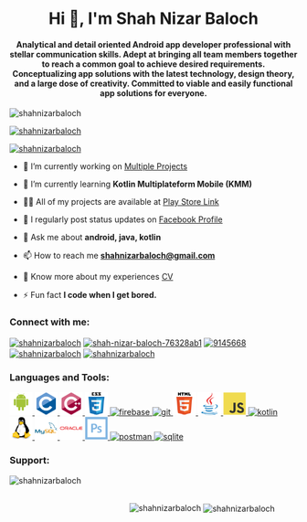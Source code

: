 <h1 align="center">Hi 👋, I'm Shah Nizar Baloch</h1>
<h4 align="center">Analytical and detail oriented Android app developer professional with stellar communication skills. Adept at bringing all team members together to reach a common goal to achieve desired requirements. Conceptualizing app solutions with the latest technology, design theory, and a large dose of creativity. Committed to viable and easily functional app solutions for everyone.</h4>

<p align="left"> <img src="https://komarev.com/ghpvc/?username=shahnizarbaloch&label=Profile%20views&color=0e75b6&style=flat" alt="shahnizarbaloch" /> </p>

<p align="left"> <a href="https://github.com/ryo-ma/github-profile-trophy"><img src="https://github-profile-trophy.vercel.app/?username=shahnizarbaloch" alt="shahnizarbaloch" /></a> </p>

<p align="left"> <a href="https://twitter.com/shahnizarbaloch" target="blank"><img src="https://img.shields.io/twitter/follow/shahnizarbaloch?logo=twitter&style=for-the-badge" alt="shahnizarbaloch" /></a> </p>

- 🔭 I’m currently working on [Multiple Projects](https://play.google.com/store/apps/dev?id=8205269088529653682)

- 🌱 I’m currently learning **Kotlin Multiplateform Mobile (KMM)**

- 👨‍💻 All of my projects are available at [Play Store Link](https://play.google.com/store/apps/dev?id=8205269088529653682)

- 📝 I regularly post status updates on [Facebook Profile](facebook.com/shahnizarbaloch/)

- 💬 Ask me about **android, java, kotlin**

- 📫 How to reach me **shahnizarbaloch@gmail.com**

- 📄 Know more about my experiences [CV](https://drive.google.com/file/d/1htjPiiFxQ3-ubJBCy5-c-NWDujmdi2Yd/view?usp=sharing)

- ⚡ Fun fact **I code when I get bored.**

<h3 align="left">Connect with me:</h3>
<p align="left">
<a href="https://twitter.com/shahnizarbaloch" target="blank"><img align="center" src="https://raw.githubusercontent.com/rahuldkjain/github-profile-readme-generator/master/src/images/icons/Social/twitter.svg" alt="shahnizarbaloch" height="30" width="40" /></a>
<a href="https://linkedin.com/in/shah-nizar-baloch-76328ab1" target="blank"><img align="center" src="https://raw.githubusercontent.com/rahuldkjain/github-profile-readme-generator/master/src/images/icons/Social/linked-in-alt.svg" alt="shah-nizar-baloch-76328ab1" height="30" width="40" /></a>
<a href="https://stackoverflow.com/users/9145668" target="blank"><img align="center" src="https://raw.githubusercontent.com/rahuldkjain/github-profile-readme-generator/master/src/images/icons/Social/stack-overflow.svg" alt="9145668" height="30" width="40" /></a>
<a href="https://fb.com/shahnizarbaloch" target="blank"><img align="center" src="https://raw.githubusercontent.com/rahuldkjain/github-profile-readme-generator/master/src/images/icons/Social/facebook.svg" alt="shahnizarbaloch" height="30" width="40" /></a>
<a href="https://instagram.com/shahnizarbaloch" target="blank"><img align="center" src="https://raw.githubusercontent.com/rahuldkjain/github-profile-readme-generator/master/src/images/icons/Social/instagram.svg" alt="shahnizarbaloch" height="30" width="40" /></a>
</p>

<h3 align="left">Languages and Tools:</h3>
<p align="left"> <a href="https://developer.android.com" target="_blank" rel="noreferrer"> <img src="https://raw.githubusercontent.com/devicons/devicon/master/icons/android/android-original-wordmark.svg" alt="android" width="40" height="40"/> </a> <a href="https://www.cprogramming.com/" target="_blank" rel="noreferrer"> <img src="https://raw.githubusercontent.com/devicons/devicon/master/icons/c/c-original.svg" alt="c" width="40" height="40"/> </a> <a href="https://www.w3schools.com/cpp/" target="_blank" rel="noreferrer"> <img src="https://raw.githubusercontent.com/devicons/devicon/master/icons/cplusplus/cplusplus-original.svg" alt="cplusplus" width="40" height="40"/> </a> <a href="https://www.w3schools.com/css/" target="_blank" rel="noreferrer"> <img src="https://raw.githubusercontent.com/devicons/devicon/master/icons/css3/css3-original-wordmark.svg" alt="css3" width="40" height="40"/> </a> <a href="https://firebase.google.com/" target="_blank" rel="noreferrer"> <img src="https://www.vectorlogo.zone/logos/firebase/firebase-icon.svg" alt="firebase" width="40" height="40"/> </a> <a href="https://git-scm.com/" target="_blank" rel="noreferrer"> <img src="https://www.vectorlogo.zone/logos/git-scm/git-scm-icon.svg" alt="git" width="40" height="40"/> </a> <a href="https://www.w3.org/html/" target="_blank" rel="noreferrer"> <img src="https://raw.githubusercontent.com/devicons/devicon/master/icons/html5/html5-original-wordmark.svg" alt="html5" width="40" height="40"/> </a> <a href="https://www.java.com" target="_blank" rel="noreferrer"> <img src="https://raw.githubusercontent.com/devicons/devicon/master/icons/java/java-original.svg" alt="java" width="40" height="40"/> </a> <a href="https://developer.mozilla.org/en-US/docs/Web/JavaScript" target="_blank" rel="noreferrer"> <img src="https://raw.githubusercontent.com/devicons/devicon/master/icons/javascript/javascript-original.svg" alt="javascript" width="40" height="40"/> </a> <a href="https://kotlinlang.org" target="_blank" rel="noreferrer"> <img src="https://www.vectorlogo.zone/logos/kotlinlang/kotlinlang-icon.svg" alt="kotlin" width="40" height="40"/> </a> <a href="https://www.linux.org/" target="_blank" rel="noreferrer"> <img src="https://raw.githubusercontent.com/devicons/devicon/master/icons/linux/linux-original.svg" alt="linux" width="40" height="40"/> </a> <a href="https://www.mysql.com/" target="_blank" rel="noreferrer"> <img src="https://raw.githubusercontent.com/devicons/devicon/master/icons/mysql/mysql-original-wordmark.svg" alt="mysql" width="40" height="40"/> </a> <a href="https://www.oracle.com/" target="_blank" rel="noreferrer"> <img src="https://raw.githubusercontent.com/devicons/devicon/master/icons/oracle/oracle-original.svg" alt="oracle" width="40" height="40"/> </a> <a href="https://www.photoshop.com/en" target="_blank" rel="noreferrer"> <img src="https://raw.githubusercontent.com/devicons/devicon/master/icons/photoshop/photoshop-line.svg" alt="photoshop" width="40" height="40"/> </a> <a href="https://postman.com" target="_blank" rel="noreferrer"> <img src="https://www.vectorlogo.zone/logos/getpostman/getpostman-icon.svg" alt="postman" width="40" height="40"/> </a> <a href="https://www.sqlite.org/" target="_blank" rel="noreferrer"> <img src="https://www.vectorlogo.zone/logos/sqlite/sqlite-icon.svg" alt="sqlite" width="40" height="40"/> </a> </p>

<h3 align="left">Support:</h3>
<p><a href="https://www.buymeacoffee.com/shahnizarbaloch"> <img align="left" src="https://cdn.buymeacoffee.com/buttons/v2/default-yellow.png" height="50" width="210" alt="shahnizarbaloch" /></a></p><br><br>

<p><img align="left" src="https://github-readme-stats.vercel.app/api/top-langs?username=shahnizarbaloch&show_icons=true&locale=en&layout=compact" alt="shahnizarbaloch" /></p>

<p>&nbsp;<img align="center" src="https://github-readme-stats.vercel.app/api?username=shahnizarbaloch&show_icons=true&locale=en" alt="shahnizarbaloch" /></p>

